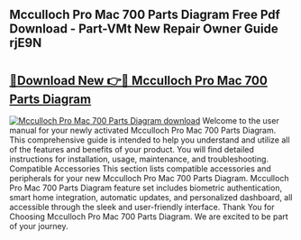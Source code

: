## Mcculloch Pro Mac 700 Parts Diagram Free Pdf Download - Part-VMt New Repair Owner Guide rjE9N

# <h2><a href="http://dfj9xdz.blite.top/?on=Mcculloch+Pro+Mac+700+Parts+Diagram">🔗Download New 👉🔴 Mcculloch Pro Mac 700 Parts Diagram</a></h2>

[![Mcculloch Pro Mac 700 Parts Diagram download](https://i.imgur.com/lujVjoI.png)](http://dfj9xdz.blite.top/?on=Mcculloch+Pro+Mac+700+Parts+Diagram)
Welcome to the user manual for your newly activated Mcculloch Pro Mac 700 Parts Diagram. This comprehensive guide is intended to help you understand and utilize all of the features and benefits of your product. You will find detailed instructions for installation, usage, maintenance, and troubleshooting. Compatible Accessories This section lists compatible accessories and peripherals for your new Mcculloch Pro Mac 700 Parts Diagram. Mcculloch Pro Mac 700 Parts Diagram feature set includes biometric authentication, smart home integration, automatic updates, and personalized dashboard, all accessible through the sleek and user-friendly interface. Thank You for Choosing Mcculloch Pro Mac 700 Parts Diagram. We are excited to be part of your journey.
